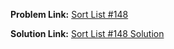 **Problem Link:** [Sort List #148](https://leetcode.com/problems/sort-list/)

**Solution Link:** [Sort List #148 Solution](./Solution.java)
